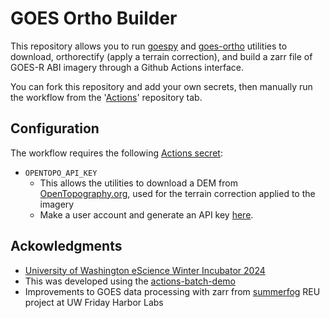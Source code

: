 # GOES Ortho Builder
This repository allows you to run [goespy](https://github.com/spestana/goes-py) and [goes-ortho](https://github.com/spestana/goes-ortho) utilities to download, orthorectify (apply a terrain correction), and build a zarr file of GOES-R ABI imagery through a Github Actions interface.

You can fork this repository and add your own secrets, then manually run the workflow from the '[Actions](https://github.com/spestana/goes-ortho-builder/actions/workflows/build-zarr.yml)' repository tab.


## Configuration

The workflow requires the following [Actions secret](https://docs.github.com/en/actions/security-guides/using-secrets-in-github-actions):
* `OPENTOPO_API_KEY`
  * This allows the utilities to download a DEM from [OpenTopography.org](https://www.opentopography.org/), used for the terrain correction applied to the imagery
  * Make a user account and generate an API key [here](https://portal.opentopography.org/requestService?service=api).


## Ackowledgments
* [University of Washington eScience Winter Incubator 2024](https://escience.washington.edu/incubator-24-glacial-lakes/)
* This was developed using the [actions-batch-demo](https://github.com/relativeorbit/actions-batch-demo)
* Improvements to GOES data processing with zarr from [summerfog](https://github.com/autumn-yng/summerfog) REU project at UW Friday Harbor Labs
